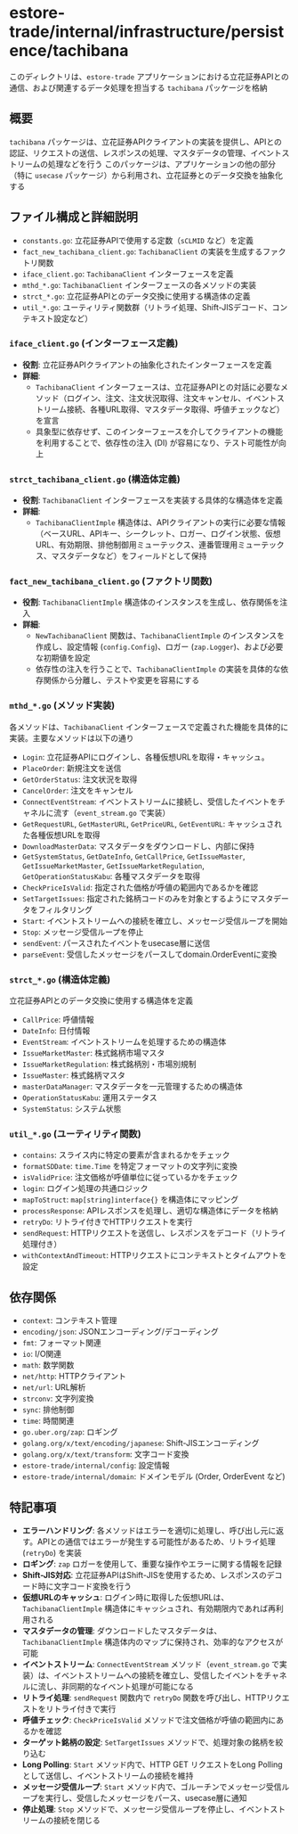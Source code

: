 # estore-trade/internal/infrastructure/persistence/tachibana

このディレクトリは、`estore-trade` アプリケーションにおける立花証券APIとの通信、および関連するデータ処理を担当する `tachibana` パッケージを格納

## 概要

`tachibana` パッケージは、立花証券APIクライアントの実装を提供し、APIとの認証、リクエストの送信、レスポンスの処理、マスタデータの管理、イベントストリームの処理などを行う
このパッケージは、アプリケーションの他の部分（特に `usecase` パッケージ）から利用され、立花証券とのデータ交換を抽象化する

## ファイル構成と詳細説明

-   `constants.go`: 立花証券APIで使用する定数（`sCLMID` など）を定義
-   `fact_new_tachibana_client.go`: `TachibanaClient` の実装を生成するファクトリ関数
-   `iface_client.go`: `TachibanaClient` インターフェースを定義
-   `mthd_*.go`: `TachibanaClient` インターフェースの各メソッドの実装
-   `strct_*.go`: 立花証券APIとのデータ交換に使用する構造体の定義
-   `util_*.go`: ユーティリティ関数群（リトライ処理、Shift-JISデコード、コンテキスト設定など）

### `iface_client.go` (インターフェース定義)

-   **役割**: 立花証券APIクライアントの抽象化されたインターフェースを定義
-   **詳細**:
    -   `TachibanaClient` インターフェースは、立花証券APIとの対話に必要なメソッド（ログイン、注文、注文状況取得、注文キャンセル、イベントストリーム接続、各種URL取得、マスタデータ取得、呼値チェックなど）を宣言
    -   具象型に依存せず、このインターフェースを介してクライアントの機能を利用することで、依存性の注入 (DI) が容易になり、テスト可能性が向上

### `strct_tachibana_client.go` (構造体定義)

-   **役割**: `TachibanaClient` インターフェースを実装する具体的な構造体を定義
-   **詳細**:
    -   `TachibanaClientImple` 構造体は、APIクライアントの実行に必要な情報（ベースURL、APIキー、シークレット、ロガー、ログイン状態、仮想URL、有効期限、排他制御用ミューテックス、連番管理用ミューテックス、マスタデータなど）をフィールドとして保持

### `fact_new_tachibana_client.go` (ファクトリ関数)

-   **役割**: `TachibanaClientImple` 構造体のインスタンスを生成し、依存関係を注入
-   **詳細**:
    -   `NewTachibanaClient` 関数は、`TachibanaClientImple` のインスタンスを作成し、設定情報 (`config.Config`)、ロガー (`zap.Logger`)、および必要な初期値を設定
    -   依存性の注入を行うことで、`TachibanaClientImple` の実装を具体的な依存関係から分離し、テストや変更を容易にする

### `mthd_*.go` (メソッド実装)

各メソッドは、`TachibanaClient` インターフェースで定義された機能を具体的に実装。主要なメソッドは以下の通り

-   `Login`: 立花証券APIにログインし、各種仮想URLを取得・キャッシュ。
-   `PlaceOrder`: 新規注文を送信
-   `GetOrderStatus`: 注文状況を取得
-   `CancelOrder`: 注文をキャンセル
-   `ConnectEventStream`: イベントストリームに接続し、受信したイベントをチャネルに流す（`event_stream.go` で実装）
-   `GetRequestURL`, `GetMasterURL`, `GetPriceURL`, `GetEventURL`: キャッシュされた各種仮想URLを取得
-   `DownloadMasterData`: マスタデータをダウンロードし、内部に保持
-   `GetSystemStatus`, `GetDateInfo`, `GetCallPrice`, `GetIssueMaster`, `GetIssueMarketMaster`, `GetIssueMarketRegulation`, `GetOperationStatusKabu`: 各種マスタデータを取得
-   `CheckPriceIsValid`: 指定された価格が呼値の範囲内であるかを確認
-   `SetTargetIssues`: 指定された銘柄コードのみを対象とするようにマスタデータをフィルタリング
-   `Start`: イベントストリームへの接続を確立し、メッセージ受信ループを開始
-   `Stop`: メッセージ受信ループを停止
-   `sendEvent`: パースされたイベントをusecase層に送信
-   `parseEvent`: 受信したメッセージをパースしてdomain.OrderEventに変換

### `strct_*.go` (構造体定義)

立花証券APIとのデータ交換に使用する構造体を定義

- `CallPrice`: 呼値情報
- `DateInfo`: 日付情報
- `EventStream`: イベントストリームを処理するための構造体
-   `IssueMarketMaster`: 株式銘柄市場マスタ
-   `IssueMarketRegulation`: 株式銘柄別・市場別規制
-   `IssueMaster`: 株式銘柄マスタ
-   `masterDataManager`: マスタデータを一元管理するための構造体
-   `OperationStatusKabu`: 運用ステータス
-   `SystemStatus`: システム状態

### `util_*.go` (ユーティリティ関数)

-   `contains`: スライス内に特定の要素が含まれるかをチェック
-   `formatSDDate`: `time.Time` を特定フォーマットの文字列に変換
-   `isValidPrice`: 注文価格が呼値単位に従っているかをチェック
-   `login`: ログイン処理の共通ロジック
-   `mapToStruct`: `map[string]interface{}` を構造体にマッピング
-   `processResponse`: APIレスポンスを処理し、適切な構造体にデータを格納
-   `retryDo`: リトライ付きでHTTPリクエストを実行
-   `sendRequest`: HTTPリクエストを送信し、レスポンスをデコード（リトライ処理付き）
-   `withContextAndTimeout`: HTTPリクエストにコンテキストとタイムアウトを設定

## 依存関係

-   `context`: コンテキスト管理
-   `encoding/json`: JSONエンコーディング/デコーディング
-   `fmt`: フォーマット関連
-   `io`: I/O関連
-   `math`: 数学関数
-   `net/http`: HTTPクライアント
-   `net/url`: URL解析
-   `strconv`: 文字列変換
-   `sync`: 排他制御
-   `time`: 時間関連
-   `go.uber.org/zap`: ロギング
-   `golang.org/x/text/encoding/japanese`: Shift-JISエンコーディング
-   `golang.org/x/text/transform`: 文字コード変換
-   `estore-trade/internal/config`: 設定情報
-   `estore-trade/internal/domain`: ドメインモデル (Order, OrderEvent など)

## 特記事項

-   **エラーハンドリング**: 各メソッドはエラーを適切に処理し、呼び出し元に返す。APIとの通信ではエラーが発生する可能性があるため、リトライ処理 (`retryDo`) を実装
-   **ロギング**: `zap` ロガーを使用して、重要な操作やエラーに関する情報を記録
-   **Shift-JIS対応**: 立花証券APIはShift-JISを使用するため、レスポンスのデコード時に文字コード変換を行う
-   **仮想URLのキャッシュ**: ログイン時に取得した仮想URLは、`TachibanaClientImple` 構造体にキャッシュされ、有効期限内であれば再利用される
-   **マスタデータの管理**: ダウンロードしたマスタデータは、`TachibanaClientImple` 構造体内のマップに保持され、効率的なアクセスが可能
-   **イベントストリーム**: `ConnectEventStream` メソッド（`event_stream.go` で実装）は、イベントストリームへの接続を確立し、受信したイベントをチャネルに流し、非同期的なイベント処理が可能になる
-   **リトライ処理**: `sendRequest` 関数内で `retryDo` 関数を呼び出し、HTTPリクエストをリトライ付きで実行
-   **呼値チェック**: `CheckPriceIsValid` メソッドで注文価格が呼値の範囲内にあるかを確認
-   **ターゲット銘柄の設定**: `SetTargetIssues` メソッドで、処理対象の銘柄を絞り込む
-   **Long Polling**: `Start` メソッド内で、HTTP GET リクエストをLong Pollingとして送信し、イベントストリームの接続を維持
-   **メッセージ受信ループ**: `Start` メソッド内で、ゴルーチンでメッセージ受信ループを実行し、受信したメッセージをパース、usecase層に通知
-   **停止処理**: `Stop` メソッドで、メッセージ受信ループを停止し、イベントストリームの接続を閉じる